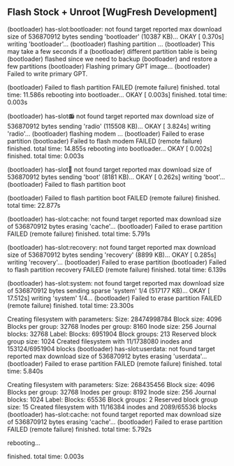 
Flash Stock + Unroot [WugFresh Development]
 ------------------------------------------------------------------


(bootloader) has-slot:bootloader: not found
target reported max download size of 536870912 bytes
sending 'bootloader' (10387 KB)...
OKAY [  0.370s]
writing 'bootloader'...
(bootloader) flashing partition ...
(bootloader) This may take a few seconds if a
(bootloader) different partition table is being
(bootloader) flashed since we need to backup
(bootloader) and restore a few partitions
(bootloader) Flashing primary GPT image...
(bootloader) Failed to write primary GPT.

(bootloader) Failed to flash partition
FAILED (remote failure)
finished. total time: 11.586s
rebooting into bootloader...
OKAY [  0.003s]
finished. total time: 0.003s

(bootloader) has-slot:radio: not found
target reported max download size of 536870912 bytes
sending 'radio' (115508 KB)...
OKAY [  3.824s]
writing 'radio'...
(bootloader) flashing modem ...
(bootloader) Failed to erase partition
(bootloader) Failed to flash modem
FAILED (remote failure)
finished. total time: 14.855s
rebooting into bootloader...
OKAY [  0.002s]
finished. total time: 0.003s

(bootloader) has-slot:boot: not found
target reported max download size of 536870912 bytes
sending 'boot' (8181 KB)...
OKAY [  0.262s]
writing 'boot'...
(bootloader) Failed to flash partition boot

(bootloader) Failed to flash partition boot
FAILED (remote failure)
finished. total time: 22.877s

(bootloader) has-slot:cache: not found
target reported max download size of 536870912 bytes
erasing 'cache'...
(bootloader) Failed to erase partition
FAILED (remote failure)
finished. total time: 5.791s

(bootloader) has-slot:recovery: not found
target reported max download size of 536870912 bytes
sending 'recovery' (8899 KB)...
OKAY [  0.285s]
writing 'recovery'...
(bootloader) Failed to erase partition
(bootloader) Failed to flash partition recovery
FAILED (remote failure)
finished. total time: 6.139s

(bootloader) has-slot:system: not found
target reported max download size of 536870912 bytes
sending sparse 'system' 1/4 (517177 KB)...
OKAY [ 17.512s]
writing 'system' 1/4...
(bootloader) Failed to erase partition
FAILED (remote failure)
finished. total time: 23.300s

Creating filesystem with parameters:
    Size: 28474998784
    Block size: 4096
    Blocks per group: 32768
    Inodes per group: 8160
    Inode size: 256
    Journal blocks: 32768
    Label:
    Blocks: 6951904
    Block groups: 213
    Reserved block group size: 1024
Created filesystem with 11/1738080 inodes and 153124/6951904 blocks
(bootloader) has-slot:userdata: not found
target reported max download size of 536870912 bytes
erasing 'userdata'...
(bootloader) Failed to erase partition
FAILED (remote failure)
finished. total time: 5.840s

Creating filesystem with parameters:
    Size: 268435456
    Block size: 4096
    Blocks per group: 32768
    Inodes per group: 8192
    Inode size: 256
    Journal blocks: 1024
    Label:
    Blocks: 65536
    Block groups: 2
    Reserved block group size: 15
Created filesystem with 11/16384 inodes and 2089/65536 blocks
(bootloader) has-slot:cache: not found
target reported max download size of 536870912 bytes
erasing 'cache'...
(bootloader) Failed to erase partition
FAILED (remote failure)
finished. total time: 5.792s

rebooting...

finished. total time: 0.003s
